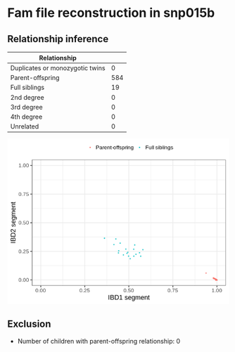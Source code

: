 # Fam file reconstruction in snp015b
## Relationship inference
| Relationship |   |
| ------------ | - |
| Duplicates or monozygotic twins| 0 |
| Parent-offspring| 584 |
| Full siblings| 19 |
| 2nd degree| 0 |
| 3rd degree| 0 |
| 4th degree| 0 |
| Unrelated| 0 |

![](fam_reconstruction/ibd_plot.png)
## Exclusion
- Number of children with parent-offspring relationship: 0

